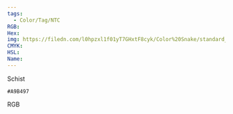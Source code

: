 ```yaml
---
tags:
  - Color/Tag/NTC
RGB:
Hex:
img: https://filedn.com/l0hpzxl1f01yT7GHxtF8cyk/Color%20Snake/standard_csv_to_svg/%23/A9B497.svg
CMYK:
HSL:
Name:
---
```

Schist
```palette
#A9B497
```
RGB

